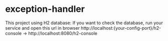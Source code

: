 # exception-handler

This project using H2 database:
If you want to check the database,
run your service and open this url in browser 
http://localhost:{your-config-port}/h2-console -> http://localhost:8080/h2-console
